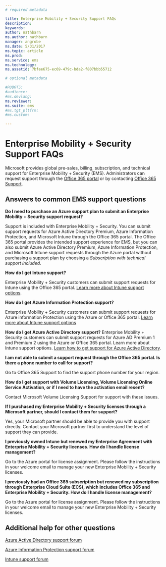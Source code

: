 ```yaml
---
# required metadata

title: Enterprise Mobility + Security Support FAQs
description:
keywords:
author: nathbarn
ms.author: nathbarn
manager: angrobe
ms.date: 5/31/2017
ms.topic: article
ms.prod:
ms.service: ems
ms.technology:
ms.assetid: 7bfee675-ec69-479c-bda2-f807bbb55712

# optional metadata

#ROBOTS:
#audience:
#ms.devlang:
ms.reviewer:
ms.suite: ems
#ms.tgt_pltfrm:
#ms.custom:

---
```


# Enterprise Mobility + Security Support FAQs
Microsoft provides global pre-sales, billing, subscription, and technical support for Enterprise Mobility + Security (EMS). Administrators can request support through the  [Office 365 portal](https://portal.office.com/Default.aspx?SkipSspr=true) or by contacting  [Office 365 Support](https://support.office.com/article/Contact-Office-365-for-business-support-32a17ca7-6fa0-4870-8a8d-e25ba4ccfd4b?CorrelationId=c1f4c670-18b3-41ec-81c9-e8d383caa6ad).

## Answers to common EMS support questions

**Do I need to purchase an Azure support plan to submit an Enterprise Mobility + Security support request?**

Support is included with Enterprise Mobility + Security. You can submit support requests for Azure Active Directory Premium, Azure Information Protection, and Microsoft Intune through the Office 365 portal. The Office 365 portal provides the intended support experience for EMS, but you can also submit Azure Active Directory Premium, Azure Information Protection, and Microsoft Intune support requests through the Azure portal without purchasing a support plan by choosing a *Subscription with technical support included*.

**How do I get Intune support?**

Enterprise Mobility + Security customers can submit support requests for Intune using the  Office 365 portal. [Learn more about  Intune support options](https://docs.microsoft.com/intune/troubleshoot/how-to-get-support-for-microsoft-intune).

**How do I get Azure Information Protection support?**

Enterprise Mobility + Security customers can submit support requests for Azure information Protection using the Azure or Office 365 portal. [Learn more about Intune support options](https://docs.microsoft.com/information-protection/get-started/information-support#to-contact-microsoft-support)

**How do I get Azure Active Directory support?**
Enterprise Mobility + Security customers can submit support requests for Azure AD Premium 1 and Premium 2 using the Azure or Office 365 portal. Learn more about Intune support options. [Learn how to get support for Azure Active Directory](https://docs.microsoft.com/azure/active-directory/active-directory-troubleshooting-support-howto).

**I am not able to submit a support request through the Office 365 portal. Is there a phone number to call for support?**

Go to  Office 365 Support to find the support phone number for your region.

**How do I get support with Volume Licensing, Volume Licensing Online Service Activation, or if I need to have the activation email resent?**

Contact  Microsoft Volume Licensing Support for support with these issues.

 **If I purchased my Enterprise Mobility + Security licenses through a Microsoft partner, should I contact them for support?**

Yes, your Microsoft partner should be able to provide you with support directly. Contact your Microsoft partner first to understand the level of support they can provide.

**I previously owned Intune but renewed my Enterprise Agreement with Enterprise Mobility + Security licenses. How do I handle license management?**

Go to the  Azure portal for license assignment. Please follow the instructions in your welcome email to manage your new Enterprise Mobility + Security licenses.

**I previously had an Office 365 subscription but renewed my subscription through Enterprise Cloud Suite (ECS), which includes Office 365 and Enterprise Mobility + Security. How do I handle license management?**

Go to the  Azure portal for license assignment. Please follow the instructions in your welcome email to manage your new Enterprise Mobility + Security licenses.

## Additional help for other questions
[Azure Active Directory support forum](https://social.msdn.microsoft.com/forums/home?forum=windowsazuread)

[Azure Information Protection support forum](http://www.yammer.com/AskIPTeam)

[Intune support forum](https://social.technet.microsoft.com/forums/windows/home?category=microsoftintune)

